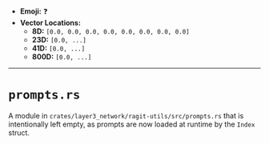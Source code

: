 - **Emoji:** ❓
- **Vector Locations:**
    - **8D:** `[0.0, 0.0, 0.0, 0.0, 0.0, 0.0, 0.0, 0.0]`
    - **23D:** `[0.0, ...]`
    - **41D:** `[0.0, ...]`
    - **800D:** `[0.0, ...]`

---

# `prompts.rs`

A module in `crates/layer3_network/ragit-utils/src/prompts.rs` that is intentionally left empty, as prompts are now loaded at runtime by the `Index` struct.